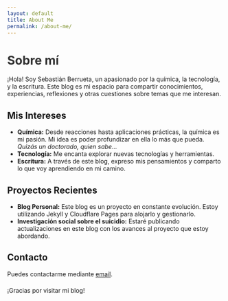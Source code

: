 ```yaml
---
layout: default
title: About Me
permalink: /about-me/
---
```


<style>
.page-custom-style p {
  margin-bottom: 1.5em;
}

.page-custom-style ul {
  margin-bottom: 1.5em;
}

.page-custom-style h1 {
  color: #333;
}
</style>

<div class="page-custom-style">

# Sobre mí

¡Hola! Soy Sebastián Berrueta, un apasionado por la química, la tecnología, y la escritura. Este blog es mi espacio para compartir conocimientos, experiencias, reflexiones y otras cuestiones sobre temas que me interesan.

## Mis Intereses

- **Química:** Desde reacciones hasta aplicaciones prácticas, la química es mi pasión. Mi idea es poder profundizar en ella lo más que pueda. *Quizás un doctorado, quien sabe...*
- **Tecnología:** Me encanta explorar nuevas tecnologías y herramientas.
- **Escritura:** A través de este blog, expreso mis pensamientos y comparto lo que voy aprendiendo en mi camino.

## Proyectos Recientes

- **Blog Personal:** Este blog es un proyecto en constante evolución. Estoy utilizando Jekyll y Cloudflare Pages para alojarlo y gestionarlo.
- **Investigación social sobre el suicidio:** Estaré publicando actualizaciones en este blog con los avances al proyecto que estoy abordando.

## Contacto

Puedes contactarme mediante [email](mailto:contacto@berrueta.xyz).


¡Gracias por visitar mi blog!

</div>